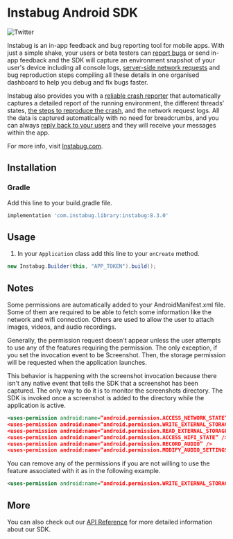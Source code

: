 # Instabug Android SDK

![Twitter](https://img.shields.io/badge/twitter-@Instabug-blue.svg)

Instabug is an in-app feedback and bug reporting tool for mobile apps. With just a simple shake, your users or beta testers can [report bugs](https://instabug.com/bug-reporting) or send in-app feedback and the SDK will capture an environment snapshot of your user's device including all console logs, [server-side network requests](https://instabug.com/network-logging) and bug reproduction steps compiling all these details in one organised dashboard to help you debug and fix bugs faster. 

Instabug also provides you with a [reliable crash reporter](https://instabug.com/crash-reporting) that automatically captures a detailed report of the running environment, the different threads’ states, [the steps to reproduce the crash](https://instabug.com/user-steps), and the network request logs. All the data is captured automatically with no need for breadcrumbs, and you can always [reply back to your users](https://instabug.com/in-app-chat) and they will receive your messages within the app.

For more info, visit [Instabug.com](https://www.instabug.com).

## Installation

### Gradle

Add this line to your build.gradle file.

```groovy
implementation 'com.instabug.library:instabug:8.3.0'
```

## Usage

1. In your `Application` class add this line to your `onCreate` method.

```java
new Instabug.Builder(this, "APP_TOKEN").build();
```

## Notes

Some permissions are automatically added to your AndroidManifest.xml file. Some of them are required to be able to fetch some information like the network and wifi connection. Others are used to allow the user to attach images, videos, and audio recordings.

Generally, the permission request doesn't appear unless the user attempts to use any of the features requiring the permission. The only exception, if you set the invocation event to be Screenshot. Then, the storage permission will be requested when the application launches.

This behavior is happening with the screenshot invocation because there isn't any native event that tells the SDK that a screenshot has been captured. The only way to do it is to monitor the screenshots directory. The SDK is invoked once a screenshot is added to the directory while the application is active.

```xml
<uses-permission android:name=“android.permission.ACCESS_NETWORK_STATE” />
<uses-permission android:name=“android.permission.WRITE_EXTERNAL_STORAGE” />
<uses-permission android:name=“android.permission.READ_EXTERNAL_STORAGE” />
<uses-permission android:name=“android.permission.ACCESS_WIFI_STATE” />
<uses-permission android:name=“android.permission.RECORD_AUDIO” />
<uses-permission android:name=“android.permission.MODIFY_AUDIO_SETTINGS” />
```

You can remove any of the permissions if you are not willing to use the feature associated with it as in the following example.

```xml
<uses-permission android:name=“android.permission.WRITE_EXTERNAL_STORAGE” tools:node=“remove”/>
```

## More

You can also check out our [API Reference](https://instabug.com/public/android-api-reference/com/instabug/library/Instabug.html) for more detailed information about our SDK.
